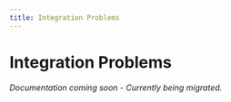 ```yaml
---
title: Integration Problems
---
```


# Integration Problems

*Documentation coming soon - Currently being migrated.*

